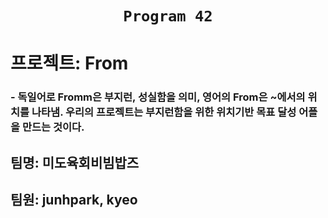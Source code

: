 <h1 align=center><code>Program 42</code></h1>
   
   
# 프로젝트: From   
### - 독일어로 Fromm은 부지런, 성실함을 의미, 영어의 From은 ~에서의 위치를 나타냄. 우리의 프로젝트는 부지런함을 위한 위치기반 목표 달성 어플을 만드는 것이다.   
## 팀명: 미도육회비빔밥즈     
## 팀원: junhpark, kyeo   
